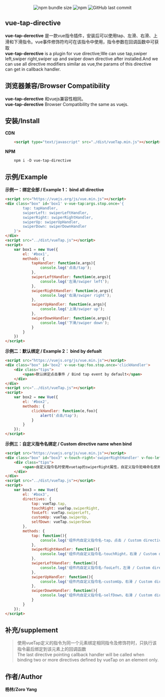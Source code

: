 <p align='center'>
<img alt="npm bundle size" src="https://img.shields.io/bundlephobia/min/vue-tap-directive.svg">
<img alt="npm" src="https://img.shields.io/npm/v/vue-tap-directive.svg">
<img alt="GitHub last commit" src="https://img.shields.io/github/last-commit/linlinyang/vueTap.svg">
</p>

## vue-tap-directive ##


**vue-tap-derective** 是一款vue指令插件，安装后可以使用tap、左滑、右滑、上滑和下滑指令。vue事件修饰符均可在该指令中使用，指令参数在回调函数中可获取<br>
**vue-tap-derective** is a plugin for vue directive;We can use tap,swiper left,swiper right,swiper up and swiper down directive after installed.And we can use all directive modifiers similar as vue,the params of this directive can get in callback handler.

## 浏览器兼容/Browser Compatibility ##

**vue-tap-derective** 和vuejs兼容性相同。<br>
**vue-tap-derective** Browser Compatibility the same as vuejs.

## 安装/Install ##

**CDN**

```html
    <script type="text/javascript" src="./dist/vueTap.min.js"></script>
```
**NPM**

```shell
    npm i -D vue-tap-directive
```

## 示例/Example ##

**示例一：绑定全部 / Example 1： bind all directive**

```html
<script src="https://vuejs.org/js/vue.min.js"></script>
<div class="box" id='box1' v-vue-tap:args.stop.once='{
        tap: tapHandler,
        swiperLeft: swiperLeftHandler,
        swiperRight: swiperRightHandler,
        swiperUp: swiperUpHandler,
        swiperDown: swiperDownHandler
    }'>
</div>
<script src="../dist/vueTap.js"></script>
<script>
    var box1 = new Vue({
        el: '#box1',
        methods: {
            tapHandler: function(e,args){
                console.log('点击/tap');
            },
            swiperLeftHandler: function(e,args){
                console.log('左滑/swiper left');
            },
            swiperRightHandler: function(e,args){
                console.log('右滑/swiper right');
            },
            swiperUpHandler: function(e,args){
                console.log('上滑/swiper up');
            },
            swiperDownHandler: function(e,args){
                console.log('下滑/swiper down');
            }
        }
    })
</script>
```

**示例二：默认绑定 / Example 2： bind by defualt**

```html
<script src="https://vuejs.org/js/vue.min.js"></script>
<div class="box" id='box2' v-vue-tap:foo.stop.once='clickHandler'>
    <div class="tips">
        <span>默认绑定点击事件 / Bind tap event by default</span>
    </div>
</div>
<script src="../dist/vueTap.js"></script>
<script>
    var box2 = new Vue({
        el: '#box2',
        methods: {
            clickHandler: function(e,foo){
                alert('点击/tap');
            }
        }
    });
</script>
```

**示例三：自定义指令名绑定 / Custom directive name when bind**

```html
<script src="https://vuejs.org/js/vue.min.js"></script>
<div class="box" id="box3" v-touch-right='swiperRightHandler' v-foo-left='swiperLeftHandler' v-custom-up='swiperUpHandler' v-self-down='swiperDownHandler'>
    <div class="tips">
        <span>自定义指令名时使用vuetap的swiperRight属性，自定义指令驼峰命名使用指令时请转换成v-逆驼峰格式</span><br><br>
    </div>
</div>
<script src="../dist/vueTap.js"></script>
<script>
    var box3 = new Vue({
        el: '#box3',
        directives: {
            tap: vueTap.tap,
            touchRight: vueTap.swiperRight,
            fooLeft: vueTap.swiperLeft,
            customUp: vueTap.swiperUp,
            selfDown: vueTap.swiperDown
        },
        methods: {
            tap: function(){
                console.log('组件内自定义指令名-tap，点击 / Custom directive name - tap in component,tap directive');
            },
            swiperRightHandler: function(){
                console.log('组件内自定义指令名-touchRight，右滑 / Custom directive name - touchRight in component,swiper right directive');
            },
            swiperLeftHandler: function(){
                console.log('组件内自定义指令名-fooLeft，左滑 / Custom directive name - fooLeft in component,swiper right directive');
            },
            swiperUpHandler: function(){
                console.log('组件内自定义指令名-customUp，右滑 / Custom directive name - customUp in component,swiper right directive');
            },
            swiperDownHandler: function(){
                console.log('组件内自定义指令名-selfDown，右滑 / Custom directive name - selfDown in component,swiper right directive');
            }
        }
    });
</script>
```

## 补充/supplement ##
> 使用vueTap定义的指令为同一个元素绑定相同指令及修饰符时，只执行该指令最后绑定到该元素上的回调函数<br>
> The last directive pointing callback handler will be called when binding two or more directives defined by vueTap on an element only.

## 作者/Author ##

**杨林/Zoro Yang**
